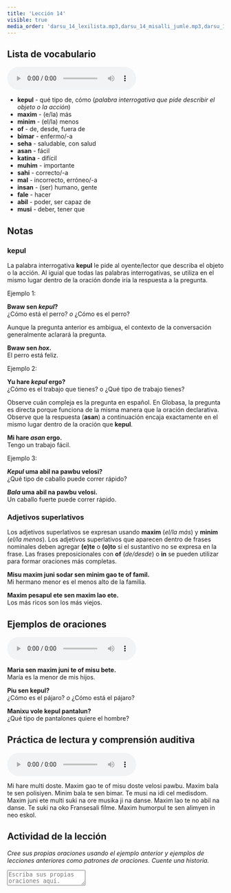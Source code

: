```yaml
---
title: 'Lección 14'
visible: true
media_order: 'darsu_14_lexilista.mp3,darsu_14_misalli_jumle.mp3,darsu_14_doxoli_abyasa.mp3'
---
```


## Lista de vocabulario

<audio controls>
  <source src="/darsu/14/darsu_14_lexilista.mp3" type="audio/mp3" />
  <p>Su agente de usuario no es compatible con el elemento de audio HTML5.</p>
</audio>

* **kepul** - qué tipo de, cómo (_palabra interrogativa que pide describir el objeto o la acción_)  
* **maxim** - (e/la) más  
* **minim** - (el/la) menos  
* **of** - de, desde, fuera de  
* **bimar** - enfermo/-a  
* **seha** - saludable, con salud  
* **asan** - fácil  
* **katina** - difícil  
* **muhim** - importante  
* **sahi** - correcto/-a  
* **mal** - incorrecto, erróneo/-a  
* **insan** - (ser) humano, gente  
* **fale** - hacer  
* **abil** - poder, ser capaz de  
* **musi** - deber, tener que  

## Notas
### kepul

La palabra interrogativa **kepul** le pide al oyente/lector que describa el objeto o la acción. Al iguial que todas las palabras interrogativas, se utiliza en el mismo lugar dentro de la oración donde iría la respuesta a la pregunta.

Ejemplo 1:

**Bwaw sen _kepul_?**  
¿Cómo está el perro? _o_ ¿Cómo es el perro?

Aunque la pregunta anterior es ambigua, el contexto de la conversación generalmente aclarará la pregunta.

**Bwaw sen _hox_.**  
El perro está feliz.

Ejemplo 2:

**Yu hare _kepul_ ergo?**  
¿Cómo es el trabajo que tienes? o ¿Qué tipo de trabajo tienes?

Observe cuán compleja es la pregunta en español. En Globasa, la pregunta es directa porque funciona de la misma manera que la oración declarativa. Observe que la respuesta (**asan**) a continuación encaja exactamente en el mismo lugar dentro de la oración que **kepul**.

**Mi hare _asan_ ergo.**  
Tengo un trabajo fácil.

Ejemplo 3:

**_Kepul_ uma abil na pawbu velosi?**  
¿Qué tipo de caballo puede correr rápido?

**_Bala_ uma abil na pawbu velosi.**  
Un caballo fuerte puede correr rápido.

### Adjetivos superlativos

Los adjetivos superlativos se expresan usando **maxim** (_el/la más_) y **minim** (_el/la menos_). Los adjetivos superlativos que aparecen dentro de frases nominales deben agregar **(e)te** o **(o)to** si el sustantivo no se expresa en la frase. Las frases preposicionales con **of** (_de/desde_) o **in** se pueden utilizar para formar oraciones más completas.

**Misu maxim juni sodar sen minim gao te of famil.**   
Mi hermano menor es el menos alto de la familia.

**Maxim pesapul ete sen maxim lao ete.**   
Los más ricos son los más viejos.

## Ejemplos de oraciones

<audio controls>
  <source src="/darsu/14/darsu_14_misalli_jumle.mp3" type="audio/mp3" />
  <p>Su agente de usuario no es compatible con el elemento de audio HTML5.</p>
</audio>

**Maria sen maxim juni te of misu bete.**  
María es la menor de mis hijos.

**Piu sen kepul?**  
¿Cómo es el pájaro? _o_ ¿Cómo está el pájaro?

**Manixu vole kepul pantalun?**  
¿Qué tipo de pantalones quiere el hombre?

## Práctica de lectura y comprensión auditiva

<audio controls>
  <source src="/darsu/14/darsu_14_doxoli_abyasa.mp3" type="audio/mp3" />
  <p>Su agente de usuario no es compatible con el elemento de audio HTML5.</p>
</audio>

Mi hare multi doste. Maxim gao te of misu doste velosi pawbu. Maxim bala te sen polisiyen. Minim bala te sen bimar. Te musi na idi cel medisdom. Maxim juni ete multi suki na ore musika ji na danse. Maxim lao te no abil na danse. Te suki na oko Fransesali filme. Maxim humorpul te sen alimyen in neo eskol.

## Actividad de la lección

_Cree sus propias oraciones usando el ejemplo anterior y ejemplos de lecciones anteriores como patrones de oraciones. Cuente una historia._

<textarea width="100%" Spellcheck="false" placeholder="Escriba sus propias oraciones aquí."></textarea>